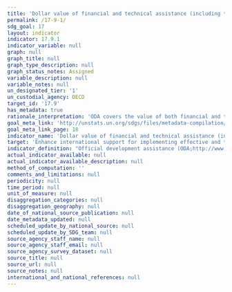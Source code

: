 ```yaml
---
title: 'Dollar value of financial and technical assistance (including through North-South, South-South and triangular cooperation) committed to developing countries'
permalink: /17-9-1/
sdg_goal: 17
layout: indicator
indicator: 17.9.1
indicator_variable: null
graph: null
graph_title: null
graph_type_description: null
graph_status_notes: Assigned
variable_description: null
variable_notes: null
un_designated_tier: '1'
un_custodial_agency: OECD
target_id: '17.9'
has_metadata: true
rationale_interpretation: 'ODA covers the value of both financial and technical assistance for development purposes. The above sectors broadly correspond to the coverage of the SDGs and focus on capacity building and national planning opposed to the implementation of specific projects and programmes.'
goal_meta_link: 'http://unstats.un.org/sdgs/files/metadata-compilation/Metadata-Goal-17.pdf'
goal_meta_link_page: 18
indicator_name: 'Dollar value of financial and technical assistance (including through North-South, South-South and triangular cooperation) committed to developing countries'
target: 'Enhance international support for implementing effective and targeted capacity-building in developing countries to support national plans to implement all the Sustainable Development Goals, including through North-South, South-South and triangular cooperation.'
indicator_definition: "Official development assistance (ODA;http://www.oecd.org/dac/dac-glossary.htm#ODA) to countries on the DAC List of ODA Recipients (http://www.oecd.org/dac/dac-glossary.htm#DAC_List) in the following subsectors as explained in the list of Creditor Reporting System purpose codes available here, http://www.oecd.org/dac/stats/purposecodessectorclassification.htm: \t11110 Education policy and administrative management \t12110 Health policy and administrative management \t13010 Population policy and administrative management \t14010 Water sector policy and administrative management \t15110 Public sector policy and administrative management \t15210 Security system management and reform \t16020 Employment policy and administrative management \t16030 Housing policy and administrative management \t21010 Transport policy and administrative management \t22010 Communications policy and administrative management \t23110 Energy policy and administrative management \t24010 Financial policy and administrative management \t31110 Agricultural policy and administrative management \t31210 Forestry policy and administrative management \t31310 Fishing policy and administrative management \t32110 Industrial policy and administrative management \t32210 Mineral/mining policy and administrative management \t32310 Construction policy and administrative management \t33110 Trade policy and administrative management \t33210 Tourism policy and administrative management \t41010 Environmental policy and administrative management"
actual_indicator_available: null
actual_indicator_available_description: null
method_of_computation: ''
comments_and_limitations: null
periodicity: null
time_period: null
unit_of_measure: null
disaggregation_categories: null
disaggregation_geography: null
date_of_national_source_publication: null
date_metadata_updated: null
scheduled_update_by_national_source: null
scheduled_update_by_SDG_team: null
source_agency_staff_name: null
source_agency_staff_email: null
source_agency_survey_dataset: null
source_title: null
source_url: null
source_notes: null
international_and_national_references: null
---
```

